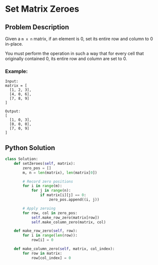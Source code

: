 # Set Matrix Zeroes

## Problem Description

Given a `m x n` matrix, if an element is 0, set its entire row and column to 0 in-place.

You must perform the operation in such a way that for every cell that originally contained 0, its entire row and column are set to 0.

### Example:

```
Input:
matrix = [
  [1, 2, 3],
  [4, 0, 6],
  [7, 8, 9]
]

Output:
[
  [1, 0, 3],
  [0, 0, 0],
  [7, 0, 9]
]
```

## Python Solution

```python
class Solution:
    def setZeroes(self, matrix):
        zero_pos = []
        m, n = len(matrix), len(matrix[0])

        # Record zero positions
        for i in range(m):
            for j in range(n):
                if matrix[i][j] == 0:
                    zero_pos.append((i, j))

        # Apply zeroing
        for row, col in zero_pos:
            self.make_row_zero(matrix[row])
            self.make_column_zero(matrix, col)

    def make_row_zero(self, row):
        for i in range(len(row)):
            row[i] = 0

    def make_column_zero(self, matrix, col_index):
        for row in matrix:
            row[col_index] = 0
```
